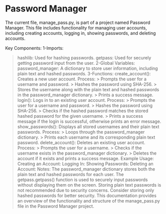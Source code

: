 # Password Manager
The current file, manage_pass.py, is part of a project named Password Manager. This file includes functionality for managing user accounts, including creating accounts, logging in, showing passwords, and deleting accounts.

Key Components:
1-Imports:
  > hashlib: Used for hashing passwords.
  > getpass: Used for securely getting password input from the user.
2-Global Variables:
  > password_manager: A dictionary to store user information, including plain text and hashed passwords.
3-Functions:
  > create_account(): Creates a new user account.
  Process:
    > Prompts the user for a username and password.
    > Hashes the password using SHA-256.
    > Stores the username along with the plain text and hashed passwords in the password_manager dictionary.
    > Prints a success message.
  login(): Logs in to an existing user account.
  Process:
    > Prompts the user for a username and password.
    > Hashes the password using SHA-256.
    > Checks if the hashed password matches the stored hashed password for the given username.
    > Prints a success message if the login is successful, otherwise prints an error message.
  show_passwords(): Displays all stored usernames and their plain text passwords.
  Process:
    > Loops through the password_manager dictionary.
    > Prints each username and its corresponding plain text password.
  delete_account(): Deletes an existing user account.
  Process:
    > Prompts the user for a username.
    > Checks if the username exists in the password_manager dictionary.
    > Deletes the account if it exists and prints a success message.
Example Usage:
    Creating an Account:
    Logging In:
    Showing Passwords:
    Deleting an Account:
Notes:
The password_manager dictionary stores both the plain text and hashed passwords for each user.
The getpass.getpass() function is used to securely input passwords without displaying them on the screen.
Storing plain text passwords is not recommended due to security concerns. Consider storing only hashed passwords for better security.
This documentation provides an overview of the functionality and structure of the manage_pass.py file in the Password Manager project.
